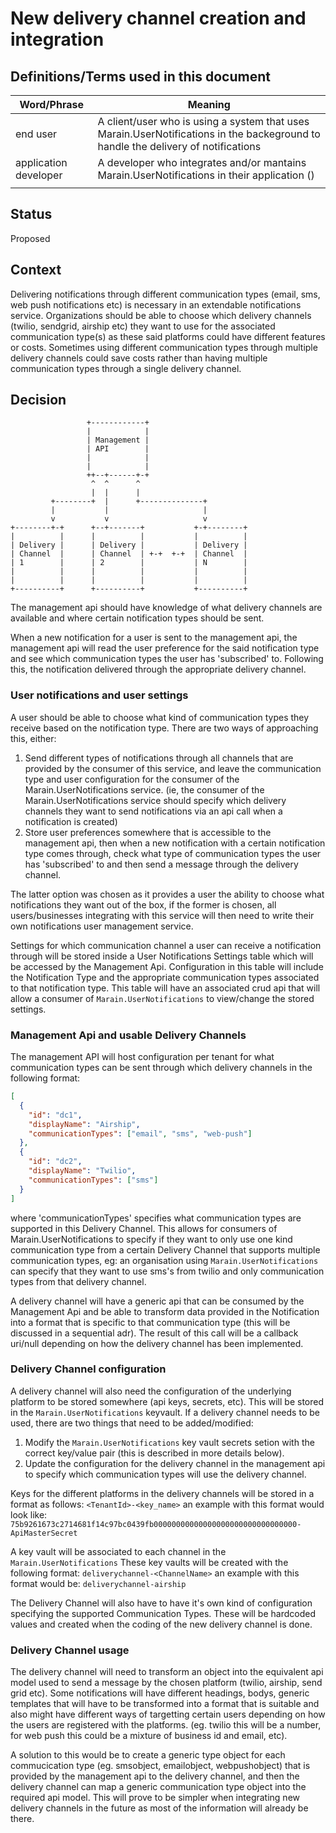 # New delivery channel creation and integration

## Definitions/Terms used in this document
| Word/Phrase  | Meaning  |
|---|---|
| end user  | A client/user who is using a system that uses Marain.UserNotifications in the backeground to handle the delivery of notifications  |
| application developer | A developer who integrates and/or mantains Marain.UserNotifications in their application () |
| | |

## Status

Proposed

## Context

Delivering notifications through different communication types (email, sms, web push notifications etc) is necessary in an extendable notifications service. Organizations should be able to choose which delivery channels (twilio, sendgrid, airship etc) they want to use for the associated communication type(s) as these said platforms could have different features or costs. Sometimes using different communication types through multiple delivery channels could save costs rather than having multiple communication types through a single delivery channel.

## Decision
```
                 +------------+
                 |            |
                 | Management |
                 | API        |
                 |            |
                 |            |
                 ++--+------+-+
                  ^  ^      ^
                  |  |      |
         +--------+  |      +--------------+
         |           |                     |
         v           v                     v
+--------+-+      +--+-------+           +-+--------+
|          |      |          |           |          |
| Delivery |      | Delivery |           | Delivery |
| Channel  |      | Channel  | +-+  +-+  | Channel  |
| 1        |      | 2        |           | N        |
|          |      |          |           |          |
|          |      |          |           |          |
+----------+      +----------+           +----------+
```

The management api should have knowledge of what delivery channels are available and where certain notification types should be sent. 

When a new notification for a user is sent to the management api, the management api will read the user preference for the said notification type and see which communication types the user has 'subscribed' to. Following this, the notification delivered through the appropriate delivery channel.

### User notifications and user settings

A user should be able to choose what kind of communication types they receive based on the notification type. There are two ways of approaching this, either:
1. Send different types of notifications through all channels that are provided by the consumer of this service, and leave the communication type and user configuration for the consumer of the Marain.UserNotifications service. (ie, the consumer of the Marain.UserNotifications service should specify which delivery channels they want to send notifications via an api call when a notification is created)
2. Store user preferences somewhere that is accessible to the management api, then when a new notification with a certain notification type comes through, check what type of communication types  the user has 'subscribed' to and then send a message through the delivery channel.

The latter option was chosen as it provides a user the ability to choose what notifications they want out of the box, if the former is chosen, all users/businesses integrating with this service will then need to write their own notifications user management service.



Settings for which communication channel a user can receive a notification through will be stored inside a User Notifications Settings table which will be accessed by the Management Api. Configuration in this table will include the Notification Type and the appropriate communication types associated to that notification type. This table will have an associated crud api that will allow a consumer of `Marain.UserNotifications` to view/change the stored settings.

### Management Api and usable Delivery Channels

The management API will host configuration per tenant for what communication types can be sent through which delivery channels in the following format:

```json
[
  {
    "id": "dc1",
    "displayName": "Airship",
    "communicationTypes": ["email", "sms", "web-push"]
  }, 
  {
    "id": "dc2",
    "displayName": "Twilio",
    "communicationTypes": ["sms"]
  }
]
```
where 'communicationTypes' specifies what communication types are supported in this Delivery Channel. This allows for consumers of Marain.UserNotifications to specify if they want to only use one kind communication type from a certain Delivery Channel that supports multiple communication types, eg: an organisation using `Marain.UserNotifications` can specify that they want to use sms's from twilio and only communication types from that delivery channel.

A delivery channel will have a generic api that can be consumed by the Management Api and be able to transform data provided in the Notification into a format that is specific to that communication type (this will be discussed in a sequential adr). The result of this call will be a callback uri/null depending on how the delivery channel has been implemented.

### Delivery Channel configuration 

A delivery channel will also need the configuration of the underlying platform to be stored somewhere (api keys, secrets, etc). This will be stored in the `Marain.UserNotifications` keyvault. If a delivery channel needs to be used, there are two things that need to be added/modified:
1. Modify the `Marain.UserNotifications` key vault secrets setion with the correct key/value pair (this is described in more details below).
2. Update the configuration for the delivery channel in the management api to specify which communication types will use the delivery channel. 

Keys for the different platforms in the delivery channels will be stored in a format as follows:
`<TenantId>-<key_name>`
 an example with this format would look like:
`75b9261673c2714681f14c97bc0439fb00000000000000000000000000000000-ApiMasterSecret`

A key vault will be associated to each channel in the `Marain.UserNotifications` These key vaults will be created with the following format:
`deliverychannel-<ChannelName>`
an example with this format would be:
`deliverychannel-airship`

The Delivery Channel will also have to have it's own kind of configuration specifying the supported Communication Types. These will be hardcoded values and created when the coding of the new delivery channel is done. 

### Delivery Channel usage

The delivery channel will need to transform an object into the equivalent api model used to send a message by the chosen platform (twilio, airship, send grid etc). Some notifications will have different headings, bodys, generic templates that will have to be transformed into a format that is suitable and also might have different ways of targetting certain users depending on how the users are registered with the platforms. (eg. twilio this will be a number, for web push this could be a mixture of business id and email, etc). 

A solution to this would be to create a generic type object for each commucication type (eg. smsobject, emailobject, webpushobject) that is provided by the management api to the delivery channel, and then the delivery channel can map a generic communication type object into the required api model. This will prove to be simpler when integrating new delivery channels in the future as most of the information will already be there.